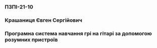 ### ПЗПІ-21-10
### Крашаниця Євген Сергійович
### Програмна система навчання грі на гітарі за допомогою розумних пристроїв
